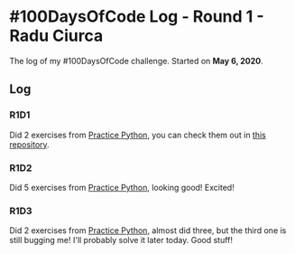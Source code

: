 # #100DaysOfCode Log - Round 1 - Radu Ciurca

The log of my #100DaysOfCode challenge. Started on **May 6, 2020**.

## Log

### R1D1 
Did 2 exercises from [Practice Python](https://practicepython.org), you can check them out in [this repository](https://github.com/ciurca/PracticePython).

### R1D2
Did 5 exercises from [Practice Python](https://practicepython.org), looking good! Excited!

### R1D3

Did 2 exercises from [Practice Python](https://practicepython.org), almost did three, but the third one is still bugging me! I'll probably solve it later today. Good stuff!